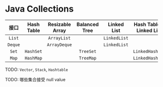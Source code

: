 # Java Collections

| 接口 | Hash Table | Resizable Array | Balanced Tree | Linked List | Hash Table + Linked List |
| :-: | :-: | :-: | :-: | :-: | :-: |
| `List` | | `ArrayList` | | `LinkedList` | |
| `Deque` | | `ArrayDeque` | | `LinkedList` | |
| `Set` | `HashSet` | | `TreeSet` | | `LinkedHashSet` |
| `Map` | `HashMap` | | `TreeMap` | | `LinkedHashMap` |

TODO: `Vector`, `Stack`, `Hashtable`

TODO: 哪些集合接受 null value